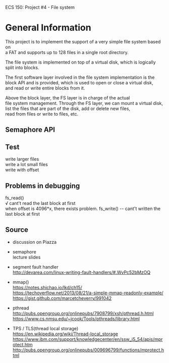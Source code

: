 ECS 150: Project #4 - File system  
# General Information
This project is to implement the support of a very simple file system based on  
a FAT and supports up to 128 files in a single root directory.  

The file system is implemented on top of a virtual disk, which is logically  
split into blocks.  

The first software layer involved in the file system implementation is the  
block API and is provided, which is used to open or close a virtual disk,  
and read or write entire blocks from it.

Above the block layer, the FS layer is in charge of the actual  
file system management. Through the FS layer, we can mount a virtual disk,  
list the files that are part of the disk, add or delete new files,  
read from files or write to files, etc.

## Semaphore API


## Test
write larger files  
write a lot small files  
write with offset  



## Problems in debugging  
fs_read()  
√ cant't read the last block at first   
when offset is 4096*x, there exists problem.
fs_write() -- cant't written the last block at first   

  
## Source
* discussion on Piazza  

* semaphore  
lecture slides  

* segment fault handler  
http://devarea.com/linux-writing-fault-handlers/#.WvPc52bMzOQ  

* mmap()  
https://notes.shichao.io/lkd/ch15/  
https://techoverflow.net/2013/08/21/a-simple-mmap-readonly-example/  
https://gist.github.com/marcetcheverry/991042  

* pthread  
http://pubs.opengroup.org/onlinepubs/7908799/xsh/pthread.h.html  
https://www.cs.nmsu.edu/~jcook/Tools/pthreads/library.html  

* TPS / TLS(thread local storage)  
https://en.wikipedia.org/wiki/Thread-local_storage  
https://www.ibm.com/support/knowledgecenter/en/ssw_i5_54/apis/mprotect.htm  
http://pubs.opengroup.org/onlinepubs/009696799/functions/mprotect.html  
